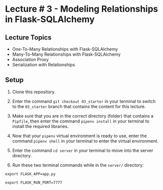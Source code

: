 # Lecture # 3 - Modeling Relationships in Flask-SQLAlchemy

## Lecture Topics

- One-To-Many Relationships with Flask-SQLAlchemy
- Many-To-Many Relationships with Flask-SQLAlchemy
- Association Proxy
- Serialization with Relationships

## Setup

1. Clone this repository.

2. Enter the command `git checkout 03_starter` in your terminal to switch to the `03_starter` branch that contains the content for this lecture.

3. Make sure that you are in the correct directory (folder) that contains a `Pipfile`, then enter the command `pipenv install` in your terminal to install the required libraries.

4. Now that your `pipenv` virtual environment is ready to use, enter the command `pipenv shell` in your terminal to enter the virtual environment.

5. Enter the command `cd server` in your terminal to move into the server directory.

6. Run these two terminal commands while in the `server/` directory:

```
export FLASK_APP=app.py

export FLASK_RUN_PORT=7777
```